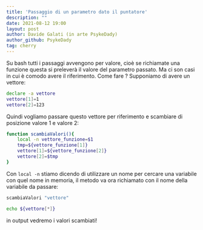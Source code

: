 ```yaml
---
title: 'Passaggio di un parametro dato il puntatore'
description: ""
date: 2021-08-12 19:00
layout: post
author: Davide Galati (in arte PsykeDady)
author_github: PsykeDady
tag: cherry
---
```


Su bash tutti i passaggi avvengono per valore, cioè se richiamate una funzione questa si preleverà il valore del parametro passato. 
Ma ci son casi in cui è comodo avere il riferimento. Come fare ?
Supponiamo di avere un vettore: 
```bash
declare -a vettore
vettore[1]=1
vettore[2]=123
```

Quindi vogliamo passare questo vettore per riferimento e scambiare di posizione valore 1 e valore 2:
```bash
function scambiaValori(){
	local -n vettore_funzione=$1
	tmp=${vettore_funzione[1]}
	vettore[1]=${vettore_funzione[2]}
	vettore[2]=$tmp
}
```

Con `local -n` stiamo dicendo di utilizzare un nome per cercare una variabile con quel nome in memoria, il metodo va ora richiamato con il nome della variabile da passare: 
```bash
scambiaValori "vettore"

echo ${vettore[*]}
```

in output vedremo i valori scambiati! 
